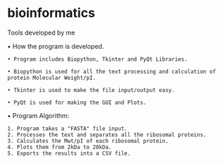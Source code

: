 # bioinformatics
Tools developed by me


• How the program is developed.

	• Program includes Biopython, Tkinter and PyQt Libraries.

	• Biopython is used for all the text processing and calculation of protein Molecular Weight/pI.

	• Tkinter is used to make the file input/output easy.

	• PyQt is used for making the GUI and Plots.


• Program Algorithm:

	1. Program takes a "FASTA" file input.
	2. Processes the text and separates all the ribosomal proteins.
	3. Calculates the Mwt/pI of each ribosomal protein.
	4. Plots them from 2kDa to 20kDa.
	5. Exports the results into a CSV file.
